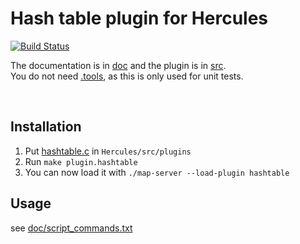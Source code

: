# Hash table plugin for Hercules
[![Build Status](https://semaphoreci.com/api/v1/mekolat/hercules-hashtable/branches/master/badge.svg)](https://semaphoreci.com/mekolat/hercules-hashtable)

The documentation is in [doc] and the plugin is in [src].<br>
You do not need [.tools], as this is only used for unit tests.

<br>

## Installation
1. Put [hashtable.c] in `Hercules/src/plugins`
2. Run `make plugin.hashtable`
3. You can now load it with `./map-server --load-plugin hashtable`

## Usage
see [doc/script_commands.txt](doc/script_commands.txt)



[doc]: doc
[src]: src
[.tools]: .tools
[hashtable.c]: src/hashtable.c
